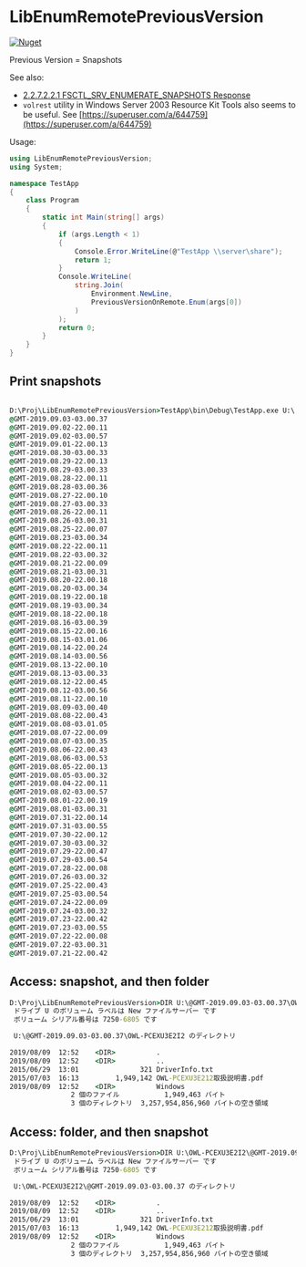# LibEnumRemotePreviousVersion

[![Nuget](https://img.shields.io/nuget/v/LibEnumRemotePreviousVersion)](https://www.nuget.org/packages/LibEnumRemotePreviousVersion/)

Previous Version = Snapshots

See also:

- [2.2.7.2.2.1 FSCTL_SRV_ENUMERATE_SNAPSHOTS Response](https://docs.microsoft.com/en-us/openspecs/windows_protocols/ms-smb/5a43eb29-50c8-46b6-8319-e793a11f6226)
- `volrest` utility in Windows Server 2003 Resource Kit Tools also seems to be useful. See [https://superuser.com/a/644759](https://superuser.com/a/644759)

Usage:

```cs
using LibEnumRemotePreviousVersion;
using System;

namespace TestApp
{
    class Program
    {
        static int Main(string[] args)
        {
            if (args.Length < 1)
            {
                Console.Error.WriteLine(@"TestApp \\server\share");
                return 1;
            }
            Console.WriteLine(
                string.Join(
                    Environment.NewLine,
                    PreviousVersionOnRemote.Enum(args[0])
                )
            );
            return 0;
        }
    }
}
```

## Print snapshots

```bat

D:\Proj\LibEnumRemotePreviousVersion>TestApp\bin\Debug\TestApp.exe U:\
@GMT-2019.09.03-03.00.37
@GMT-2019.09.02-22.00.11
@GMT-2019.09.02-03.00.57
@GMT-2019.09.01-22.00.13
@GMT-2019.08.30-03.00.33
@GMT-2019.08.29-22.00.13
@GMT-2019.08.29-03.00.33
@GMT-2019.08.28-22.00.11
@GMT-2019.08.28-03.00.36
@GMT-2019.08.27-22.00.10
@GMT-2019.08.27-03.00.33
@GMT-2019.08.26-22.00.11
@GMT-2019.08.26-03.00.31
@GMT-2019.08.25-22.00.07
@GMT-2019.08.23-03.00.34
@GMT-2019.08.22-22.00.11
@GMT-2019.08.22-03.00.32
@GMT-2019.08.21-22.00.09
@GMT-2019.08.21-03.00.31
@GMT-2019.08.20-22.00.18
@GMT-2019.08.20-03.00.34
@GMT-2019.08.19-22.00.18
@GMT-2019.08.19-03.00.34
@GMT-2019.08.18-22.00.18
@GMT-2019.08.16-03.00.39
@GMT-2019.08.15-22.00.16
@GMT-2019.08.15-03.01.06
@GMT-2019.08.14-22.00.24
@GMT-2019.08.14-03.00.56
@GMT-2019.08.13-22.00.10
@GMT-2019.08.13-03.00.33
@GMT-2019.08.12-22.00.45
@GMT-2019.08.12-03.00.56
@GMT-2019.08.11-22.00.10
@GMT-2019.08.09-03.00.40
@GMT-2019.08.08-22.00.43
@GMT-2019.08.08-03.01.05
@GMT-2019.08.07-22.00.09
@GMT-2019.08.07-03.00.35
@GMT-2019.08.06-22.00.43
@GMT-2019.08.06-03.00.53
@GMT-2019.08.05-22.00.13
@GMT-2019.08.05-03.00.32
@GMT-2019.08.04-22.00.11
@GMT-2019.08.02-03.00.57
@GMT-2019.08.01-22.00.19
@GMT-2019.08.01-03.00.31
@GMT-2019.07.31-22.00.14
@GMT-2019.07.31-03.00.55
@GMT-2019.07.30-22.00.12
@GMT-2019.07.30-03.00.32
@GMT-2019.07.29-22.00.47
@GMT-2019.07.29-03.00.54
@GMT-2019.07.28-22.00.08
@GMT-2019.07.26-03.00.32
@GMT-2019.07.25-22.00.43
@GMT-2019.07.25-03.00.54
@GMT-2019.07.24-22.00.09
@GMT-2019.07.24-03.00.32
@GMT-2019.07.23-22.00.42
@GMT-2019.07.23-03.00.55
@GMT-2019.07.22-22.00.08
@GMT-2019.07.22-03.00.31
@GMT-2019.07.21-22.00.42
```

## Access: snapshot, and then folder

```bat
D:\Proj\LibEnumRemotePreviousVersion>DIR U:\@GMT-2019.09.03-03.00.37\OWL-PCEXU3E2I2
 ドライブ U のボリューム ラベルは New ファイルサーバー です
 ボリューム シリアル番号は 7250-6805 です

 U:\@GMT-2019.09.03-03.00.37\OWL-PCEXU3E2I2 のディレクトリ

2019/08/09  12:52    <DIR>          .
2019/08/09  12:52    <DIR>          ..
2015/06/29  13:01               321 DriverInfo.txt
2015/07/03  16:13         1,949,142 OWL-PCEXU3E212取扱説明書.pdf
2019/08/09  12:52    <DIR>          Windows
               2 個のファイル           1,949,463 バイト
               3 個のディレクトリ  3,257,954,856,960 バイトの空き領域
```

## Access: folder, and then snapshot

```bat
D:\Proj\LibEnumRemotePreviousVersion>DIR U:\OWL-PCEXU3E2I2\@GMT-2019.09.03-03.00.37
 ドライブ U のボリューム ラベルは New ファイルサーバー です
 ボリューム シリアル番号は 7250-6805 です

 U:\OWL-PCEXU3E2I2\@GMT-2019.09.03-03.00.37 のディレクトリ

2019/08/09  12:52    <DIR>          .
2019/08/09  12:52    <DIR>          ..
2015/06/29  13:01               321 DriverInfo.txt
2015/07/03  16:13         1,949,142 OWL-PCEXU3E212取扱説明書.pdf
2019/08/09  12:52    <DIR>          Windows
               2 個のファイル           1,949,463 バイト
               3 個のディレクトリ  3,257,954,856,960 バイトの空き領域
```
